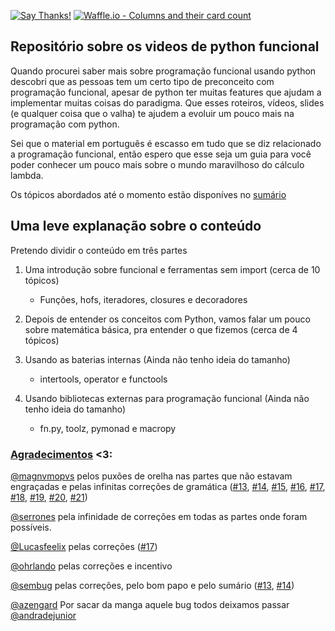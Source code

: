 [![Say Thanks!](https://img.shields.io/badge/Say%20Thanks-!-1EAEDB.svg)](https://saythanks.io/to/z4r4tu5tr4)
 [![Waffle.io - Columns and their card count](https://badge.waffle.io/dunossauro/python-funcional.svg?columns=all)](https://waffle.io/dunossauro/python-funcional)
## Repositório sobre os videos de python funcional

Quando procurei saber mais sobre programação funcional usando python descobri que as pessoas tem um certo tipo de preconceito com programação funcional, apesar de python ter muitas features que ajudam a implementar muitas coisas do paradigma. Que esses roteiros, vídeos, slides (e qualquer coisa que o valha) te ajudem a evoluir um pouco mais na programação com python.

Sei que o material em português é escasso em tudo que se diz relacionado a programação funcional, então espero que esse seja um guia para você poder conhecer um pouco mais sobre o mundo maravilhoso do cálculo lambda.

Os tópicos abordados até o momento estão disponíves no [sumário](sumario.md)


## Uma leve explanação sobre o conteúdo

Pretendo dividir o conteúdo em três partes

1. Uma introdução sobre funcional e ferramentas sem import (cerca de 10 tópicos)
    - Funções, hofs, iteradores, closures e decoradores

2. Depois de entender os conceitos com Python, vamos falar um pouco sobre matemática básica, pra entender o que fizemos (cerca de 4 tópicos)

3. Usando as baterias internas (Ainda não tenho ideia do tamanho)
    - intertools, operator e functools

4. Usando bibliotecas externas para programação funcional (Ainda não tenho ideia do tamanho)
    - fn.py, toolz, pymonad e macropy


### [Agradecimentos](https://github.com/dunossauro/python-funcional/graphs/contributors) <3:

[@magnvmopvs](https://github.com/magnvmopvs) pelos puxões de orelha nas partes que não estavam engraçadas e pelas infinitas correções de gramática ([#13](https://github.com/dunossauro/python-funcional/issues/13), [#14](https://github.com/dunossauro/python-funcional/issues/14), [#15](https://github.com/dunossauro/python-funcional/issues/15), [#16](https://github.com/dunossauro/python-funcional/issues/16), [#17](https://github.com/dunossauro/python-funcional/issues/17), [#18](https://github.com/dunossauro/python-funcional/issues/18), [#19](https://github.com/dunossauro/python-funcional/issues/19), [#20](https://github.com/dunossauro/python-funcional/issues/20),
[#21](https://github.com/dunossauro/python-funcional/issues/21))

[@serrones](https://github.com/Serrones) pela infinidade de correções em todas as partes onde foram possíveis.

[@Lucasfeelix](https://github.com/Lucasfeelix) pelas correções ([#17](https://github.com/dunossauro/python-funcional/issues/17))

[@ohrlando](https://github.com/ohrlando) pelas correções e incentivo

[@sembug](https://github.com/sembug) pelas correções, pelo bom papo e pelo sumário ([#13](https://github.com/dunossauro/python-funcional/issues/13), [#14](https://github.com/dunossauro/python-funcional/issues/14))

[@azengard](https://github.com/azengard) Por sacar da manga aquele bug todos deixamos passar
[@andradejunior](https://github.com/andradejunior)
